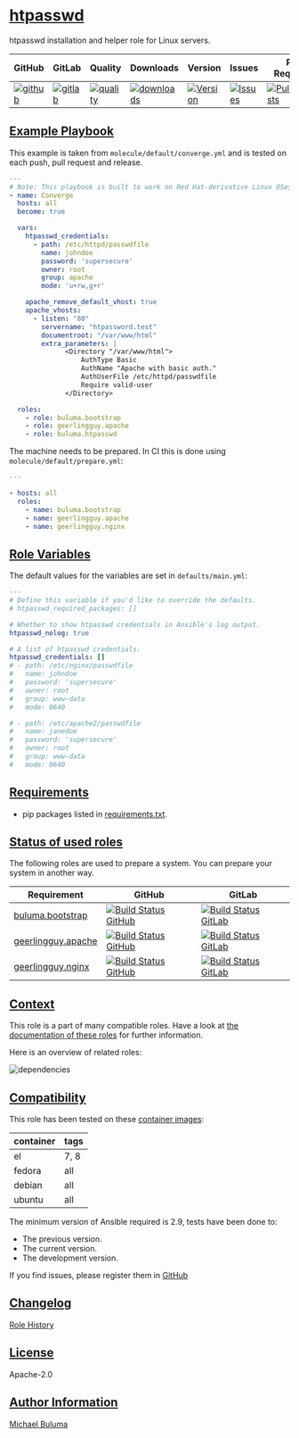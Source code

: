 # [htpasswd](#htpasswd)

htpasswd installation and helper role for Linux servers.

|GitHub|GitLab|Quality|Downloads|Version|Issues|Pull Requests|
|------|------|-------|---------|-------|------|-------------|
|[![github](https://github.com/buluma/ansible-role-htpasswd/workflows/Ansible%20Molecule/badge.svg)](https://github.com/buluma/ansible-role-htpasswd/actions)|[![gitlab](https://gitlab.com/buluma/ansible-role-htpasswd/badges/master/pipeline.svg)](https://gitlab.com/buluma/ansible-role-htpasswd)|[![quality](https://img.shields.io/ansible/quality/58768)](https://galaxy.ansible.com/buluma/htpasswd)|[![downloads](https://img.shields.io/ansible/role/d/58768)](https://galaxy.ansible.com/buluma/htpasswd)|[![Version](https://img.shields.io/github/release/buluma/ansible-role-htpasswd.svg)](https://github.com/buluma/ansible-role-htpasswd/releases/)|[![Issues](https://img.shields.io/github/issues/buluma/ansible-role-htpasswd.svg)](https://github.com/buluma/ansible-role-htpasswd/issues/)|[![PullRequests](https://img.shields.io/github/issues-pr-closed-raw/buluma/ansible-role-htpasswd.svg)](https://github.com/buluma/ansible-role-htpasswd/pulls/)|

## [Example Playbook](#example-playbook)

This example is taken from `molecule/default/converge.yml` and is tested on each push, pull request and release.
```yaml
---
# Note: This playbook is built to work on Red Hat-derivative Linux OSes.
- name: Converge
  hosts: all
  become: true

  vars:
    htpasswd_credentials:
      - path: /etc/httpd/passwdfile
        name: johndoe
        password: 'supersecure'
        owner: root
        group: apache
        mode: 'u+rw,g+r'

    apache_remove_default_vhost: true
    apache_vhosts:
      - listen: "80"
        servername: "htpassword.test"
        documentroot: "/var/www/html"
        extra_parameters: |
              <Directory "/var/www/html">
                  AuthType Basic
                  AuthName "Apache with basic auth."
                  AuthUserFile /etc/httpd/passwdfile
                  Require valid-user
              </Directory>

  roles:
    - role: buluma.bootstrap
    - role: geerlingguy.apache
    - role: buluma.htpasswd
```

The machine needs to be prepared. In CI this is done using `molecule/default/prepare.yml`:
```yaml
---

- hosts: all
  roles:
    - name: buluma.bootstrap
    - name: geerlingguy.apache
    - name: geerlingguy.nginx
```


## [Role Variables](#role-variables)

The default values for the variables are set in `defaults/main.yml`:
```yaml
---
# Define this variable if you'd like to override the defaults.
# htpasswd_required_packages: []

# Whether to show htpasswd credentials in Ansible's log output.
htpasswd_nolog: true

# A list of htpasswd credentials.
htpasswd_credentials: []
# - path: /etc/nginx/passwdfile
#   name: johndoe
#   password: 'supersecure'
#   owner: root
#   group: www-data
#   mode: 0640

# - path: /etc/apache2/passwdfile
#   name: janedoe
#   password: 'supersecure'
#   owner: root
#   group: www-data
#   mode: 0640
```

## [Requirements](#requirements)

- pip packages listed in [requirements.txt](https://github.com/buluma/ansible-role-htpasswd/blob/main/requirements.txt).

## [Status of used roles](#status-of-requirements)

The following roles are used to prepare a system. You can prepare your system in another way.

| Requirement | GitHub | GitLab |
|-------------|--------|--------|
|[buluma.bootstrap](https://galaxy.ansible.com/buluma/bootstrap)|[![Build Status GitHub](https://github.com/buluma/ansible-role-bootstrap/workflows/Ansible%20Molecule/badge.svg)](https://github.com/buluma/ansible-role-bootstrap/actions)|[![Build Status GitLab ](https://gitlab.com/buluma/ansible-role-bootstrap/badges/main/pipeline.svg)](https://gitlab.com/buluma/ansible-role-bootstrap)|
|[geerlingguy.apache](https://galaxy.ansible.com/buluma/geerlingguy.apache)|[![Build Status GitHub](https://github.com/buluma/geerlingguy.apache/workflows/Ansible%20Molecule/badge.svg)](https://github.com/buluma/geerlingguy.apache/actions)|[![Build Status GitLab ](https://gitlab.com/buluma/geerlingguy.apache/badges/master/pipeline.svg)](https://gitlab.com/buluma/geerlingguy.apache)|
|[geerlingguy.nginx](https://galaxy.ansible.com/buluma/geerlingguy.nginx)|[![Build Status GitHub](https://github.com/buluma/geerlingguy.nginx/workflows/Ansible%20Molecule/badge.svg)](https://github.com/buluma/geerlingguy.nginx/actions)|[![Build Status GitLab ](https://gitlab.com/buluma/geerlingguy.nginx/badges/master/pipeline.svg)](https://gitlab.com/buluma/geerlingguy.nginx)|

## [Context](#context)

This role is a part of many compatible roles. Have a look at [the documentation of these roles](https://buluma.github.io/) for further information.

Here is an overview of related roles:

![dependencies](https://raw.githubusercontent.com/buluma/ansible-role-htpasswd/png/requirements.png "Dependencies")

## [Compatibility](#compatibility)

This role has been tested on these [container images](https://hub.docker.com/u/buluma):

|container|tags|
|---------|----|
|el|7, 8|
|fedora|all|
|debian|all|
|ubuntu|all|

The minimum version of Ansible required is 2.9, tests have been done to:

- The previous version.
- The current version.
- The development version.



If you find issues, please register them in [GitHub](https://github.com/buluma/ansible-role-htpasswd/issues)

## [Changelog](#changelog)

[Role History](https://github.com/buluma/ansible-role-htpasswd/blob/master/CHANGELOG.md)

## [License](#license)

Apache-2.0

## [Author Information](#author-information)

[Michael Buluma](https://buluma.github.io/)
